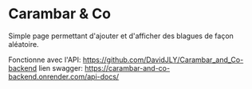 # Carambar & Co

Simple page permettant d'ajouter et d'afficher des blagues de façon aléatoire.

Fonctionne avec l'API: https://github.com/DavidJLY/Carambar_and_Co-backend
lien swagger: https://carambar-and-co-backend.onrender.com/api-docs/

